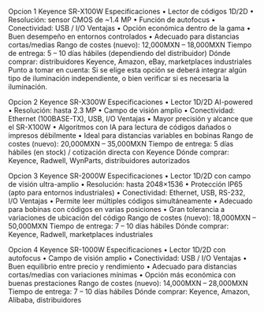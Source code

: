 Opcion 1 Keyence SR-X100W
Especificaciones 
•	Lector de códigos 1D/2D
•	Resolución: sensor CMOS de ~1.4 MP
•	Función de autofocus
•	Conectividad: USB / I/O
Ventajas 
•	Opción económica dentro de la gama
•	Buen desempeño en entornos controlados
•	Adecuado para distancias cortas/medias
Rango de costes (nuevo): 12,000MXN –  18,000MXN
Tiempo de entrega: 5 – 10 días hábiles (dependiendo del distribuidor)
Dónde comprar: distribuidores Keyence, Amazon, eBay, marketplaces industriales
Punto a tomar en cuenta: Si se elige esta opción se deberá integrar algún tipo de iluminación independiente, o bien verificar si es necesaria la iluminación.
 





Opcion 2 Keyence SR-X300W
Especificaciones
•	Lector 1D/2D AI-powered
•	Resolución: hasta 2.3 MP
•	Campo de visión amplio
•	Conectividad: Ethernet (100BASE-TX), USB, I/O
Ventajas
•	Mayor precisión y alcance que el SR-X100W
•	Algoritmos con IA para lectura de códigos dañados o impresos débilmente
•	Ideal para distancias variables en bobinas
Rango de costes (nuevo):  20,000MXN – 35,000MXN 
Tiempo de entrega: 5 días hábiles (en stock) / cotización directa con Keyence
Dónde comprar: Keyence, Radwell, WynParts, distribuidores autorizados
 



Opcion 3 Keyence SR-2000W
Especificaciones
•	Lector 1D/2D con campo de visión ultra-amplio
•	Resolución: hasta 2048×1536
•	Protección IP65 (apto para entornos industriales)
•	Conectividad: Ethernet, USB, RS-232, I/O
Ventajas
•	Permite leer múltiples códigos simultáneamente
•	Adecuado para bobinas con códigos en varias posiciones
•	Gran tolerancia a variaciones de ubicación del código
Rango de costes (nuevo): 18,000MXN –  50,000MXN
Tiempo de entrega: 7 – 10 días hábiles
Dónde comprar: Keyence, Radwell, marketplaces industriales
 
Opcion 4 Keyence SR-1000W
Especificaciones
•	Lector 1D/2D con autofocus
•	Campo de visión amplio
•	Conectividad: USB / I/O
Ventajas
•	Buen equilibrio entre precio y rendimiento
•	Adecuado para distancias cortas/medias con variaciones mínimas
•	Opción más económica con buenas prestaciones
Rango de costes (nuevo): 14,000MXN – 28,000MXN
Tiempo de entrega: 7 – 10 días hábiles
Dónde comprar: Keyence, Amazon, Alibaba, distribuidores
   
